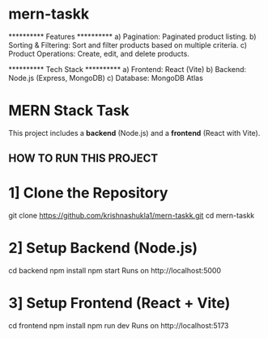 # mern-taskk
**********  Features  **********
 a) Pagination: Paginated product listing.
 b) Sorting & Filtering: Sort and filter products based on multiple criteria.
 c) Product Operations: Create, edit, and delete products.

********** Tech Stack  **********
 a)  Frontend: React (Vite)
 b)  Backend: Node.js (Express, MongoDB)
 c)  Database: MongoDB Atlas

# MERN Stack Task

This project includes a **backend** (Node.js) and a **frontend** (React with Vite).

##  HOW TO RUN THIS PROJECT

# 1]  Clone the Repository  

git clone https://github.com/krishnashukla1/mern-taskk.git
cd mern-taskk

# 2]  Setup Backend (Node.js)

cd backend
npm install
npm start
Runs on http://localhost:5000

# 3️]  Setup Frontend (React + Vite)

cd frontend
npm install
npm run dev
Runs on http://localhost:5173

